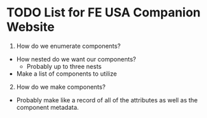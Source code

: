 # TODO List for FE USA Companion Website 
1. How do we enumerate components? 
- How nested do we want our components? 
  - Probably up to three nests 
- Make a list of components to utilize 

2. How do we make components? 
- Probably make like a record of all of the attributes 
as well as the component metadata. 

